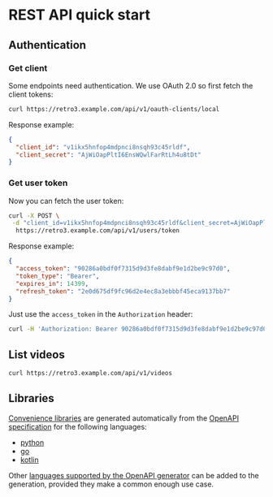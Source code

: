 # REST API quick start

## Authentication

### Get client

Some endpoints need authentication. We use OAuth 2.0 so first fetch the client tokens:

```bash
curl https://retro3.example.com/api/v1/oauth-clients/local
```

Response example:

```json
{
  "client_id": "v1ikx5hnfop4mdpnci8nsqh93c45rldf",
  "client_secret": "AjWiOapPltI6EnsWQwlFarRtLh4u8tDt"
}
```

### Get user token

Now you can fetch the user token:

```bash
curl -X POST \
 -d "client_id=v1ikx5hnfop4mdpnci8nsqh93c45rldf&client_secret=AjWiOapPltI6EnsWQwlFarRtLh4u8tDt&grant_type=password&response_type=code&username=your_user&password=your_password" \
  https://retro3.example.com/api/v1/users/token
```

Response example:

```json
{
  "access_token": "90286a0bdf0f7315d9d3fe8dabf9e1d2be9c97d0",
  "token_type": "Bearer",
  "expires_in": 14399,
  "refresh_token": "2e0d675df9fc96d2e4ec8a3ebbbf45eca9137bb7"
}
```

Just use the `access_token` in the `Authorization` header:

```bash
curl -H 'Authorization: Bearer 90286a0bdf0f7315d9d3fe8dabf9e1d2be9c97d0' https://retro3.example.com/api/v1/jobs/completed
```


## List videos

```bash
curl https://retro3.example.com/api/v1/videos
```

## Libraries

[Convenience libraries](https://framagit.org/framasoft/retro3/clients) are generated automatically from the [OpenAPI specification](https://github.com/juztamau5/retro3/blob/main/support/doc/api/openapi.yaml) for the following languages:

- [python](https://framagit.org/framasoft/retro3/clients/python)
- [go](https://framagit.org/framasoft/retro3/clients/go)
- [kotlin](https://framagit.org/framasoft/retro3/clients/kotlin)

Other [languages supported by the OpenAPI generator](https://openapi-generator.tech/docs/generators/#client-generators) can be added to the generation, provided they make a common enough use case.
